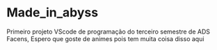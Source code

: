 # Made_in_abyss
Primeiro projeto VScode de programação do terceiro semestre de ADS Facens, Espero que goste de animes pois tem muita coisa disso aqui
